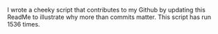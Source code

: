 I wrote a cheeky script that contributes to my Github by updating this ReadMe to illustrate why more than commits matter. This script has run 1536 times.